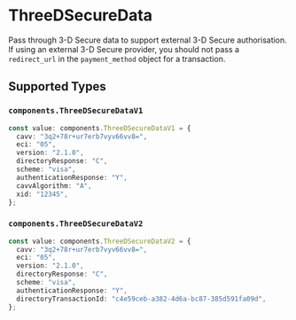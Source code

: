 # ThreeDSecureData

Pass through 3-D Secure data to support external 3-D Secure authorisation. If using an external 3-D Secure provider, you should not pass a `redirect_url` in the `payment_method` object for a transaction.


## Supported Types

### `components.ThreeDSecureDataV1`

```typescript
const value: components.ThreeDSecureDataV1 = {
  cavv: "3q2+78r+ur7erb7vyv66vv8=",
  eci: "05",
  version: "2.1.0",
  directoryResponse: "C",
  scheme: "visa",
  authenticationResponse: "Y",
  cavvAlgorithm: "A",
  xid: "12345",
};
```

### `components.ThreeDSecureDataV2`

```typescript
const value: components.ThreeDSecureDataV2 = {
  cavv: "3q2+78r+ur7erb7vyv66vv8=",
  eci: "05",
  version: "2.1.0",
  directoryResponse: "C",
  scheme: "visa",
  authenticationResponse: "Y",
  directoryTransactionId: "c4e59ceb-a382-4d6a-bc87-385d591fa09d",
};
```


